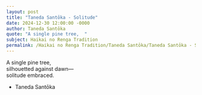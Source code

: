 ```yaml
---
layout: post
title: "Taneda Santōka - Solitude"
date: 2024-12-30 12:00:00 -0000
author: Taneda Santōka
quote: "A single pine tree,  "
subject: Haikai no Renga Tradition
permalink: /Haikai no Renga Tradition/Taneda Santōka/Taneda Santōka - Solitude
---
```


A single pine tree,  
    silhouetted against dawn—  
    solitude embraced.

- Taneda Santōka
